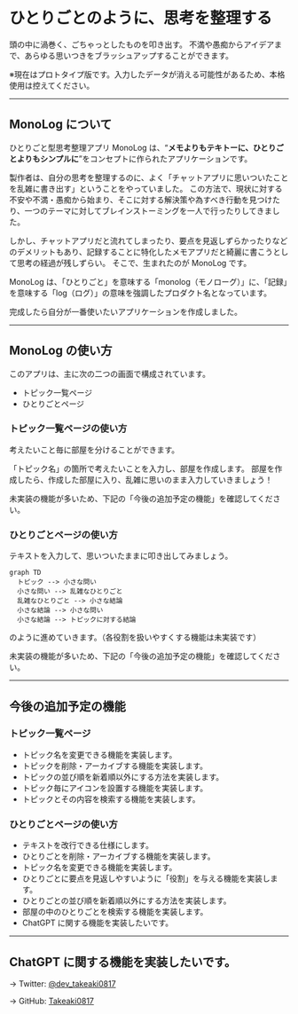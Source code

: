 # ひとりごとのように、思考を整理する

頭の中に渦巻く、ごちゃっとしたものを叩き出す。
不満や愚痴からアイデアまで、あらゆる思いつきをブラッシュアップすることができます。

※現在はプロトタイプ版です。入力したデータが消える可能性があるため、本格使用は控えてください。

---

## MonoLog について

ひとりごと型思考整理アプリ MonoLog は、“**メモよりもテキトーに、ひとりごとよりもシンプルに**”をコンセプトに作られたアプリケーションです。

製作者は、自分の思考を整理するのに、よく「チャットアプリに思いついたことを乱雑に書き出す」ということをやっていました。
この方法で、現状に対する不安や不満・愚痴から始まり、そこに対する解決策や為すべき行動を見つけたり、一つのテーマに対してブレインストーミングを一人で行ったりしてきました。

しかし、チャットアプリだと流れてしまったり、要点を見返しずらかったりなどのデメリットもあり、記録することに特化したメモアプリだと綺麗に書こうとして思考の経過が残しずらい。
そこで、生まれたのが MonoLog です。

MonoLog は、「ひとりごと」を意味する「monolog（モノローグ）」に、「記録」を意味する「log（ログ）」の意味を強調したプロダクト名となっています。

完成したら自分が一番使いたいアプリケーションを作成しました。

---

## MonoLog の使い方

このアプリは、主に次の二つの画面で構成されています。

- トピック一覧ページ
- ひとりごとページ

### トピック一覧ページの使い方

考えたいこと毎に部屋を分けることができます。

「トピック名」の箇所で考えたいことを入力し、部屋を作成します。
部屋を作成したら、作成した部屋に入り、乱雑に思いのまま入力していきましょう！

未実装の機能が多いため、下記の「今後の追加予定の機能」を確認してください。

### ひとりごとページの使い方

テキストを入力して、思いついたままに叩き出してみましょう。

```mermaid
graph TD
  トピック --> 小さな問い
  小さな問い --> 乱雑なひとりごと
  乱雑なひとりごと --> 小さな結論
  小さな結論 --> 小さな問い
  小さな結論 --> トピックに対する結論
```

のように進めていきます。（各役割を扱いやすくする機能は未実装です）

未実装の機能が多いため、下記の「今後の追加予定の機能」を確認してください。

---

## 今後の追加予定の機能

### トピック一覧ページ

- トピック名を変更できる機能を実装します。
- トピックを削除・アーカイブする機能を実装します。
- トピックの並び順を新着順以外にする方法を実装します。
- トピック毎にアイコンを設置する機能を実装します。
- トピックとその内容を検索する機能を実装します。

### ひとりごとページの使い方

- テキストを改行できる仕様にします。
- ひとりごとを削除・アーカイブする機能を実装します。
- トピック名を変更できる機能を実装します。
- ひとりごとに要点を見返しやすいように「役割」を与える機能を実装します。
- ひとりごとの並び順を新着順以外にする方法を実装します。
- 部屋の中のひとりごとを検索する機能を実装します。
- ChatGPT に関する機能を実装したいです。

---

## ChatGPT に関する機能を実装したいです。

→ Twitter: [@dev_takeaki0817](https://twitter.com/dev_takeaki0817)

→ GitHub: [Takeaki0817](https://github.com/Takeaki0817)
